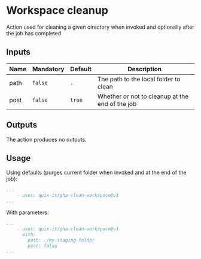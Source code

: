 # Workspace cleanup

Action used for cleaning a given directory when invoked and optionally after the job has completed

## Inputs

| Name | Mandatory | Default | Description |
| - | - | - | - |
| path | `false` | `.` | The path to the local folder to clean |
| post | `false` | `true` | Whether or not to cleanup at the end of the job |


## Outputs

The action produces no outputs.

## Usage

Using defaults (purges current folder when invoked and at the end of the job):
```yaml
...
    - uses: quix-it/gha-clean-workspace@v1
...
```

With parameters:
```yaml
...
    - uses: quix-it/gha-clean-workspace@v1
      with:
        path: ./my-staging-folder
        post: false
...
```
